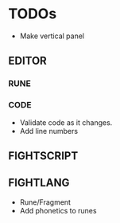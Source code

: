 # TODOs

- Make vertical panel

## EDITOR

### RUNE

### CODE

- Validate code as it changes.
- Add line numbers

## FIGHTSCRIPT

## FIGHTLANG

- Rune/Fragment
- Add phonetics to runes
